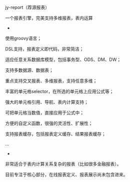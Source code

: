 jy-report（荐源报表）

一个报表引擎，完美支持多维报表，表内运算

-

使用groovy语言；

DSL支持，报表定义即代码，非常简洁；

适应任意关系数据库模型，包括事务型、ODS、DM、DW；

支持多数据源、数据表；

重点支持交叉报表、多维报表，支持任意多维；

丰富的单元格selector，在所选的单元格上应用公式等；

强大的单元格引用、导航、表内计算支持；

可把单元格当数值，直接应用于公式中；

方便的自定义函数，很强的灵活性、扩展性；

支持报表缓存，包括报表定义缓存、结果报表缓存；

...

-

非常适合于表内计算关系复杂的报表（比如很多金融报表）。

目前专注于核心部分，在线报表定义、报表展示尚未包含进来。
